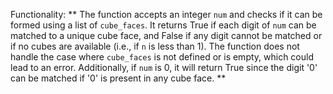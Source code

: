 Functionality: ** The function accepts an integer `num` and checks if it can be formed using a list of `cube_faces`. It returns True if each digit of `num` can be matched to a unique cube face, and False if any digit cannot be matched or if no cubes are available (i.e., if `n` is less than 1). The function does not handle the case where `cube_faces` is not defined or is empty, which could lead to an error. Additionally, if `num` is 0, it will return True since the digit '0' can be matched if '0' is present in any cube face. **